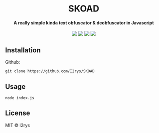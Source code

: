 

<h1 align="center">SKOAD</h1>
<h4 align="center">A really simple kinda text obfuscator & deobfuscator in Javascript</h4>
<p align="center">
	<a href="https://github.com/I2rys/SKOAD/blob/main/LICENSE"><img src="https://img.shields.io/github/license/I2rys/SKOAD?style=flat-square"></img></a>
	<a href="https://github.com/I2rys/SKOAD"><img src="https://bettercodehub.com/edge/badge/I2rys/SKOAD?branch=main"></a>
	<a href="https://github.com/I2rys/SKOAD/issues"><img src="https://img.shields.io/github/issues/I2rys/SKOAD.svg"></img></a>
	<a href="https://nodejs.org/"><img src="https://img.shields.io/badge/-Nodejs-green?style=flat-square&logo=Node.js"></img></a>
</p>


## Installation
Github:

    git clone https://github.com/I2rys/SKOAD


## Usage

    node index.js

## License
MIT © I2rys
